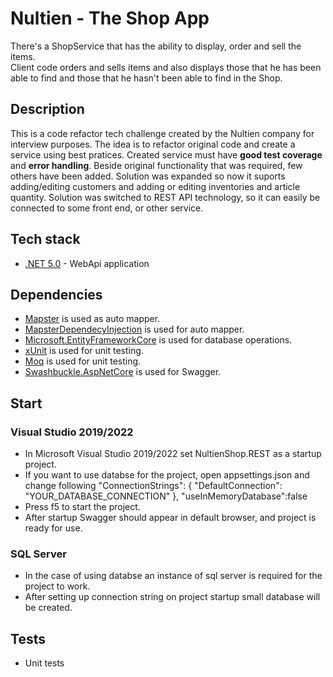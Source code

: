 # Nultien - The Shop App
There's a ShopService that has the ability to display, order and sell the items.  
Client code orders and sells items and also displays those that he has been able to find and those that he hasn't been able to find in the Shop.

## Description

This is a code refactor tech challenge created by the Nultien company for interview purposes. 
The idea is to refactor original code and create a service using best pratices. Created service must  have **good test coverage** and **error handling**.
Beside original functionality that was required, few others have been added.
Solution was expanded so now it suports adding/editing customers and adding or editing inventories and article quantity.
Solution was switched to REST API technology, so it can easily be connected to some front end, or other service.

## Tech stack

- [.NET 5.0](https://dotnet.microsoft.com/download/dotnet/5.0) - WebApi application

## Dependencies

- [Mapster](https://github.com/MapsterMapper/Mapster) is used as auto mapper.
- [MapsterDependecyInjection](https://www.nuget.org/packages/Mapster.DependencyInjection/1.0.0) is used for auto mapper.
- [Microsoft.EntityFrameworkCore](https://www.nuget.org/packages/Microsoft.EntityFrameworkCore/5.0.12) is used for database operations.
- [xUnit](https://www.nuget.org/packages/xunit/2.4.1) is used for unit testing.
- [Moq](https://www.nuget.org/packages/Moq/4.16.1) is used for unit testing.
- [Swashbuckle.AspNetCore](https://www.nuget.org/packages/Swashbuckle.AspNetCore/5.6.3) is used for Swagger.

## Start

### Visual Studio 2019/2022
- In Microsoft Visual Studio 2019/2022 set NultienShop.REST as a startup project.
- If you want to use databse for the project, open appsettings.json and change following
	"ConnectionStrings": {
		"DefaultConnection": "YOUR_DATABASE_CONNECTION"
	},
	"useInMemoryDatabase":false
- Press f5 to start the project.
- After startup Swagger should appear in default browser, and project is ready for use.


### SQL Server
- In the case of using databse an instance of sql server is required for the project to work. 
- After setting up connection string on project startup small database will be created.

## Tests

- Unit tests

